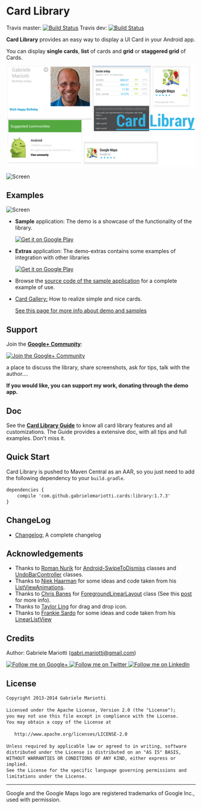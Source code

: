 # Card Library
Travis master: [![Build Status](https://travis-ci.org/gabrielemariotti/cardslib.svg?branch=master)](https://travis-ci.org/gabrielemariotti/cardslib)
Travis dev: [![Build Status](https://travis-ci.org/gabrielemariotti/cardslib.svg?branch=dev)](https://travis-ci.org/gabrielemariotti/cardslib)


**Card Library** provides an easy way to display a UI Card in your Android app.

You can display **single cards**, **list** of cards and **grid** or **staggered grid** of Cards.

![Screen](/demo/images/screen.png)

![Screen](/demo/images/screen3.png)


## Examples


![Screen](/demo/images/demo_gplay.png)

* **Sample** application: The demo is a showcase of the functionality of the library.

	 [![Get it on Google Play](http://www.android.com/images/brand/get_it_on_play_logo_small.png)](https://play.google.com/store/apps/details?id=it.gmariotti.cardslib.demo)
	 
* **Extras** application: The demo-extras contains some examples of integration with other libraries
	
	[![Get it on Google Play](http://www.android.com/images/brand/get_it_on_play_logo_small.png)](https://play.google.com/store/apps/details?id=it.gmariotti.cardslib.demo.extras)


* Browse the [source code of the sample application](/demo) for a complete example of use.

* [Card Gallery:](/doc/EXAMPLE.md) How to realize simple and nice cards.

  [See this page for more info about demo and samples](/demo/README.md)
  
## Support
Join the [**Google+ Community**](https://plus.google.com/u/0/communities/111800040690738372803): 

[![Join the Google+ Community](/demo/images/g+64.png)](https://plus.google.com/u/0/communities/111800040690738372803)
	
a place to discuss the library, share screenshots, ask for tips, talk with the author....﻿

**If you would like, you can support my work, donating through the demo app.**


## Doc

See the **[Card Library Guide](/doc/GUIDE.md)** to know all card library features and all customizations.
The Guide provides a extensive doc, with all tips and full examples. Don't miss it.


## Quick Start

Card Library is pushed to Maven Central as an AAR, so you just need to add the following dependency to your `build.gradle`.

    dependencies {
        compile 'com.github.gabrielemariotti.cards:library:1.7.3'
    }


## ChangeLog

* [Changelog:](CHANGELOG.md) A complete changelog


Acknowledgements
--------------------

* Thanks to [Roman Nurik][1] for [Android-SwipeToDismiss][2] classes and [UndoBarController][3] classes.
* Thanks to [Niek Haarman][4] for some ideas and code taken from his [ListViewAnimations][5].
* Thanks to [Chris Banes][6] for [ForegroundLinearLayout][7] class (See this [post][8] for more info).
* Thanks to [Taylor Ling][9] for drag and drop icon.
* Thanks to [Frankie Sardo][10] for some ideas and code taken from his [LinearListView][11]


Credits
-------

Author: Gabriele Mariotti (gabri.mariotti@gmail.com)

<a href="https://plus.google.com/u/0/114432517923423045208">
  <img alt="Follow me on Google+"
       src="https://github.com/gabrielemariotti/cardslib/raw/master/demo/images/g+64.png" />
</a>
<a href="https://twitter.com/GabMarioPower">
  <img alt="Follow me on Twitter"
       src="https://github.com/gabrielemariotti/cardslib/raw/master/demo/images/twitter64.png" />
</a>
<a href="http://it.linkedin.com/in/gabrielemariotti">
  <img alt="Follow me on LinkedIn"
       src="https://github.com/gabrielemariotti/cardslib/raw/master/demo/images/linkedin.png" />
</a>

License
-------

    Copyright 2013-2014 Gabriele Mariotti

    Licensed under the Apache License, Version 2.0 (the "License");
    you may not use this file except in compliance with the License.
    You may obtain a copy of the License at

       http://www.apache.org/licenses/LICENSE-2.0

    Unless required by applicable law or agreed to in writing, software
    distributed under the License is distributed on an "AS IS" BASIS,
    WITHOUT WARRANTIES OR CONDITIONS OF ANY KIND, either express or implied.
    See the License for the specific language governing permissions and
    limitations under the License.


---


Google and the Google Maps logo are registered trademarks of Google Inc., used with permission.

 [1]: https://plus.google.com/u/0/+RomanNurik/about
 [2]: https://github.com/romannurik/Android-SwipeToDismiss
 [3]: https://code.google.com/p/romannurik-code/source/browse/#git%2Fmisc%2Fundobar
 [4]: https://plus.google.com/+NiekHaarman
 [5]: https://github.com/nhaarman/ListViewAnimations
 [6]: https://plus.google.com/+ChrisBanes
 [7]: https://gist.github.com/chrisbanes/9091754
 [8]: https://plus.google.com/+AndroidDevelopers/posts/aHPVDtr6mcp
 [9]: https://plus.google.com/+TaylorLing
 [10]: https://plus.google.com/+FrankieSardo
 [11]: https://github.com/frankiesardo/LinearListView
